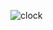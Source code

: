 ![clock](https://user-images.githubusercontent.com/69090467/190008150-588423e7-f846-4964-b785-b4b3d593fbf8.png)

